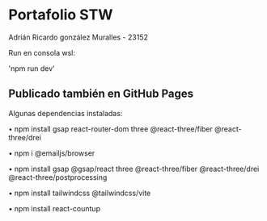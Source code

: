 # Portafolio STW

Adrián Ricardo gonzález Muralles - 23152

Run en consola wsl: 

'npm run dev'

## Publicado también en GitHub Pages

Algunas dependencias instaladas: 

• npm install gsap react-router-dom three @react-three/fiber @react-three/drei

• npm i @emailjs/browser

• npm install gsap @gsap/react three @react-three/fiber @react-three/drei @react-three/postprocessing

• npm install tailwindcss @tailwindcss/vite

• npm install react-countup
